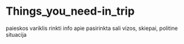 # Things_you_need-in_trip

paieskos variklis
rinkti info apie pasirinkta sali
vizos, skiepai, politine situacija
